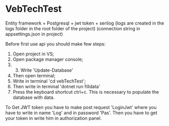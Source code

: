 # VebTechTest
Entity framework + Postgresql + jwt token + serilog (logs are created in the logs folder in the root folder of the project) 
(connection string in appsettings.json in project)

Before first use api you should make few steps:
1) Open project in VS;
2) Open package manager console;
3) 3) Write 'Update-Database'
4) Then open terminal;
5) Write in terminal 'cd vebTechTest';
6) Then write in terminal 'dotnet run filldata'
7) Press the keyboard shortcut ctrl+c.
This is necessary to populate the database with data.

To Get JWT token you have to make post request 'LoginJwt' where you have to write in name 'Log' and in password 'Pas'. 
Then you have to get your token in write him in authorization panel.
